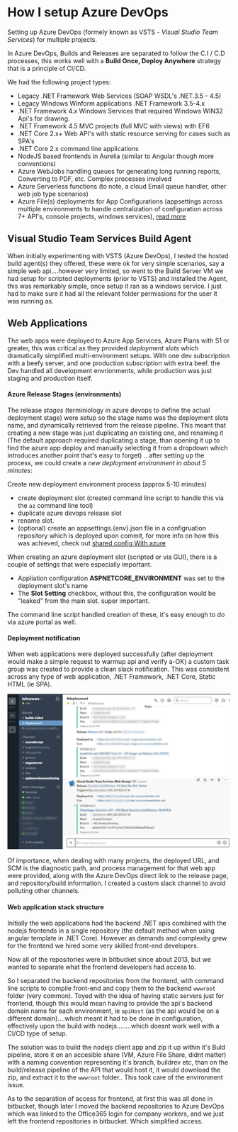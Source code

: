# How I setup Azure DevOps

Setting up Azure DevOps (formely known as VSTS - *Visual Studio Team Services*) for multiple projects.

In Azure DevOps, Builds and Releases are separated to follow the C.I / C.D processes, this works well with a **Build Once, Deploy Anywhere** strategy that is a principle of CI/CD.

We had the following project types:

- Legacy .NET Framework Web Services (SOAP WSDL's .NET.3.5 - 4.5)
- Legacy Windows Winform applications .NET Framework 3.5-4.x
- .NET Framework 4.x Windows Services that required Windows WIN32 Api's for drawing.
- .NET Framework 4.5 MVC projects (full MVC with views) with EF6
- .NET Core 2.x+ Web API's with static resource serving for cases such as SPA's
- .NET Core 2.x command line applications
- NodeJS based frontends in Aurelia (similar to Angular though more conventions)
- Azure WebJobs handling queues for generating long running reports, Converting to PDF, etc. Complex processes involved
- Azure Serverless functions (to note, a cloud Email queue handler, other web job type scenarios)
- Azure File(s) deployments for App Configurations  (appsettings across multiple environments to handle centralization of configuration across 7+ API's, console projects, windows services), [read more](how-to-create-shared-configuration-using-azure.md)

Visual Studio Team Services Build Agent
-------------------------------------------

When initially experimenting with VSTS (Azure DevOps), I tested the hosted build agent(s) they offered, these were ok for very simple scenarios, say a simple web api....however very limited, so went to the Build Server VM we had setup for scripted deployments (prior to VSTS) and installed the Agent, this was remarkably simple, once setup it ran as a windows service. I just had to make sure it had all the relevant folder permissions for the user it was running as.


Web Applications
-----------------------------------

The web apps were deployed to Azure App Services, Azure Plans with S1 or greater, this was critical as they provided *deployment slots* which dramatically simplified multi-environment setups. With one dev subscription with a beefy server, and one production subscription with extra beef. the Dev handled all development envrionments, while production was just staging and production itself.


#### Azure Release Stages (environments)
The release *stages* (terminiology in azure devops to define the actual deployment stage) were setup so the stage name was the deployment slots name, and dynamically retrieved from the release pipeline. This meant that creating a new stage was just duplicating an existing one, and renaming it (The default approach required duplicating a stage, than opening it up to find the azure app deploy and manually selecting it from a dropdown which introduces another point that's easy to forget)  .. after setting up the process, we could create a *new deployment environment in about 5 minutes*:

Create new deployment environment process (approx 5-10 minutes)
- create deployment slot (created command line script to handle this via the `az` command line tool)
- duplicate azure devops release slot
- rename slot.
- (optional) create an appsettings.{env}.json file in a configruation repository which is deployed upon commit, for more info on how this was achieved, check out [shared config With azure](how-to-create-shared-configuration-using-azure.md)

When creating an azure deployment slot (scripted or via GUI), there is a couple of settings that were especially important.
- Appliation configuration **ASPNETCORE_ENVIRONMENT** was set to the deployment slot's name
- The **Slot Setting** checkbox, without this, the configuration would be "leaked" from the main slot. super important.

The command line script handled creation of these, it's easy enough to do via azure portal as well.

#### Deployment notification
When web applications were deployed successfully (after deployment would make a simple request to warmup api and verify a-OK) a custom task group was created to provide a clean slack notification. This was consistent across any type of web application, .NET Framework, .NET Core, Static HTML (ie SPA). 

![Slack web app deployment notification](images/slack_web_release_notification.jpg)

Of importance, when dealing with many projects, the deployed URL, and SCM is the diagnostic path, and process management for that web app were provided, along with the Azure DevOps direct link to the release page, and repository/build information. I created a custom slack channel to avoid polluting other channels.

#### Web application stack structure
Initially the web applications had the backend .NET apis combined with the nodejs frontends in a single repository (the default method when using angular template in .NET Core). However as demands and complexity grew for the frontend we hired some very skilled front-end developers.

Now all of the repositories were in bitbucket since about 2013, but we wanted to separate what the frontend developers had access to.

So I separated the backend repositories from the frontend, with command line scripts to compile front-end and copy them to the backend `wwwroot` folder (very common). Toyed with the idea of having static servers just for frontend, though this would mean having to provide the api's backend domain name for each environment, ie `apiHost` (as the api would be on a different domain)....which meant it had to be done in configuration, effectively upon the build with nodejs........which doesnt work well with a CI/CD type of setup.

The solution was to build the nodejs client app and zip it up within it's Buld pipeline, store it on an accesible share (VM, Azure File Share, didnt matter) with a naming convention representing it's branch, buildrev etc, than on the build/release pipeline of the API that would host it, it would download the zip, and extract it to the `wwwroot` folder.. This took care of the environment issue.

As to the separation of access for frontend, at first this was all done in bitbucket, though later I moved the backend repositories to Azure DevOps which was linked to the Office365 login for company workers, and we just left the frontend repositories in bitbucket. Which simplified access.

